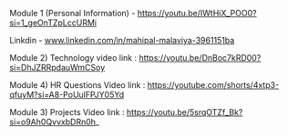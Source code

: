 Module 1 (Personal Information) - https://youtu.be/IWtHiX_POO0?si=1_geOnTZpLccURMi



Linkdin - www.linkedin.com/in/mahipal-malaviya-3961151ba

Module 2) Technology 
video link : https://youtu.be/DnBoc7kRD00?si=DhJZRRpdauWmCSoy

Module 4) HR Questions
Video link : https://youtube.com/shorts/4xtp3-qfuyM?si=A8-PoUulFPJY05Yd

Module 3) Projects
Video link : https://youtu.be/5srqOTZf_Bk?si=o9Ah0QvvxbDRn0h_


